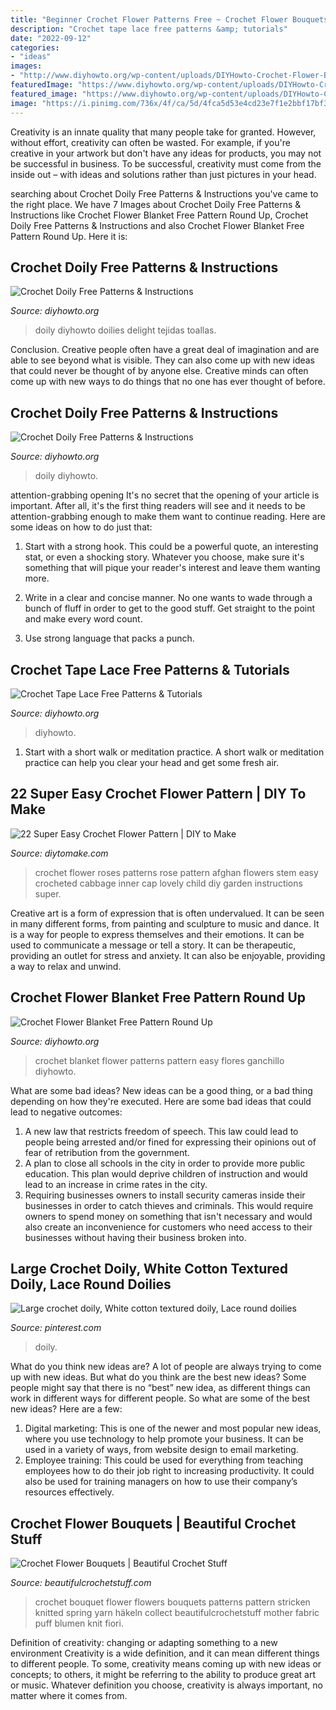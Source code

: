 ```yaml
---
title: "Beginner Crochet Flower Patterns Free ~ Crochet Flower Bouquets"
description: "Crochet tape lace free patterns &amp; tutorials"
date: "2022-09-12"
categories:
- "ideas"
images:
- "http://www.diyhowto.org/wp-content/uploads/DIYHowto-Crochet-Flower-Blanket-Free-Patterns-27.jpg"
featuredImage: "https://www.diyhowto.org/wp-content/uploads/DIYHowto-Crochet-Doily-Free-Patterns-13-1.jpg"
featured_image: "https://www.diyhowto.org/wp-content/uploads/DIYHowto-Crochet-Tape-Free-Patterns-04.jpg"
image: "https://i.pinimg.com/736x/4f/ca/5d/4fca5d53e4cd23e7f1e2bbf17bf3c80a.jpg"
---
```



Creativity is an innate quality that many people take for granted. However, without effort, creativity can often be wasted. For example, if you're creative in your artwork but don't have any ideas for products, you may not be successful in business. To be successful, creativity must come from the inside out – with ideas and solutions rather than just pictures in your head.

	

		
searching about Crochet Doily Free Patterns &amp; Instructions you've came to the right place. We have 7 Images about Crochet Doily Free Patterns &amp; Instructions like Crochet Flower Blanket Free Pattern Round Up, Crochet Doily Free Patterns &amp; Instructions and also Crochet Flower Blanket Free Pattern Round Up. Here it is:
		
    
## Crochet Doily Free Patterns &amp; Instructions

<img loading=lazy src="https://www.diyhowto.org/wp-content/uploads/DIYHowto-Crochet-Doily-Free-Patterns-16.jpg" onerror="this.onerror=null;this.src='https://tse4.mm.bing.net/th?id=OIP.sSz--fpq4cCP3szdD7yDNAHaRq&amp;pid=15.1';" alt="Crochet Doily Free Patterns &amp; Instructions">

_Source: diyhowto.org_

>doily diyhowto doilies delight tejidas toallas. 

	

Conclusion.
Creative people often have a great deal of imagination and are able to see beyond what is visible. They can also come up with new ideas that could never be thought of by anyone else. Creative minds can often come up with new ways to do things that no one has ever thought of before.

    
## Crochet Doily Free Patterns &amp; Instructions

<img loading=lazy src="https://www.diyhowto.org/wp-content/uploads/DIYHowto-Crochet-Doily-Free-Patterns-13-1.jpg" onerror="this.onerror=null;this.src='https://tse2.mm.bing.net/th?id=OIP.8Aiw35qluNkCYJeHAPF7ZgHaQo&amp;pid=15.1';" alt="Crochet Doily Free Patterns &amp; Instructions">

_Source: diyhowto.org_

>doily diyhowto. 

	

attention-grabbing opening
It's no secret that the opening of your article is important. After all, it's the first thing readers will see and it needs to be attention-grabbing enough to make them want to continue reading. Here are some ideas on how to do just that:
1. Start with a strong hook. This could be a powerful quote, an interesting stat, or even a shocking story. Whatever you choose, make sure it's something that will pique your reader's interest and leave them wanting more.

2. Write in a clear and concise manner. No one wants to wade through a bunch of fluff in order to get to the good stuff. Get straight to the point and make every word count.

3. Use strong language that packs a punch.

    
## Crochet Tape Lace Free Patterns &amp; Tutorials

<img loading=lazy src="https://www.diyhowto.org/wp-content/uploads/DIYHowto-Crochet-Tape-Free-Patterns-04.jpg" onerror="this.onerror=null;this.src='https://tse3.mm.bing.net/th?id=OIP.5_IbFjikGEwbDfNshhV1pgHaSR&amp;pid=15.1';" alt="Crochet Tape Lace Free Patterns &amp; Tutorials">

_Source: diyhowto.org_

>diyhowto. 

	

1. Start with a short walk or meditation practice. A short walk or meditation practice can help you clear your head and get some fresh air.

    
## 22 Super Easy Crochet Flower Pattern | DIY To Make

<img loading=lazy src="http://www.diytomake.com/wp-content/uploads/2017/01/Free-Crochet-Flower-Patterns-Roses-1.jpg" onerror="this.onerror=null;this.src='https://tse4.mm.bing.net/th?id=OIP.vhTC7ewfaAk4sagGhTpofwHaFy&amp;pid=15.1';" alt="22 Super Easy Crochet Flower Pattern | DIY to Make">

_Source: diytomake.com_

>crochet flower roses patterns rose pattern afghan flowers stem easy crocheted cabbage inner cap lovely child diy garden instructions super. 

	

Creative art is a form of expression that is often undervalued. It can be seen in many different forms, from painting and sculpture to music and dance. It is a way for people to express themselves and their emotions. It can be used to communicate a message or tell a story. It can be therapeutic, providing an outlet for stress and anxiety. It can also be enjoyable, providing a way to relax and unwind.

    
## Crochet Flower Blanket Free Pattern Round Up

<img loading=lazy src="http://www.diyhowto.org/wp-content/uploads/DIYHowto-Crochet-Flower-Blanket-Free-Patterns-27.jpg" onerror="this.onerror=null;this.src='https://tse4.mm.bing.net/th?id=OIP.9Fc0LHbSc186PDlzMArPrgHaRi&amp;pid=15.1';" alt="Crochet Flower Blanket Free Pattern Round Up">

_Source: diyhowto.org_

>crochet blanket flower patterns pattern easy flores ganchillo diyhowto. 

	

What are some bad ideas?
New ideas can be a good thing, or a bad thing depending on how they're executed. Here are some bad ideas that could lead to negative outcomes: 
1. A new law that restricts freedom of speech. This law could lead to people being arrested and/or fined for expressing their opinions out of fear of retribution from the government. 
2. A plan to close all schools in the city in order to provide more public education. This plan would deprive children of instruction and would lead to an increase in crime rates in the city. 
3. Requiring businesses owners to install security cameras inside their businesses in order to catch thieves and criminals. This would require owners to spend money on something that isn't necessary and would also create an inconvenience for customers who need access to their businesses without having their business broken into. 

    
## Large Crochet Doily, White Cotton Textured Doily, Lace Round Doilies

<img loading=lazy src="https://i.pinimg.com/736x/4f/ca/5d/4fca5d53e4cd23e7f1e2bbf17bf3c80a.jpg" onerror="this.onerror=null;this.src='https://tse3.mm.bing.net/th?id=OIP.u6HIg2nWKf_f4qL5hL_LQQHaHD&amp;pid=15.1';" alt="Large crochet doily, White cotton textured doily, Lace round doilies">

_Source: pinterest.com_

>doily. 

	

What do you think new ideas are?
A lot of people are always trying to come up with new ideas. But what do you think are the best new ideas? Some people might say that there is no “best” new idea, as different things can work in different ways for different people. So what are some of the best new ideas? Here are a few: 
1) Digital marketing: This is one of the newer and most popular new ideas, where you use technology to help promote your business. It can be used in a variety of ways, from website design to email marketing. 
2) Employee training: This could be used for everything from teaching employees how to do their job right to increasing productivity. It could also be used for training managers on how to use their company’s resources effectively.

    
## Crochet Flower Bouquets | Beautiful Crochet Stuff

<img loading=lazy src="https://beautifulcrochetstuff.com/wp-content/uploads/2014/01/1212941.jpg" onerror="this.onerror=null;this.src='https://tse1.mm.bing.net/th?id=OIP.E48WPmMNqkJ3-4ZJatzgVgHaKF&amp;pid=15.1';" alt="Crochet Flower Bouquets | Beautiful Crochet Stuff">

_Source: beautifulcrochetstuff.com_

>crochet bouquet flower flowers bouquets patterns pattern stricken knitted spring yarn häkeln collect beautifulcrochetstuff mother fabric puff blumen knit fiori. 

	

Definition of creativity: changing or adapting something to a new environment
Creativity is a wide definition, and it can mean different things to different people. To some, creativity means coming up with new ideas or concepts; to others, it might be referring to the ability to produce great art or music. Whatever definition you choose, creativity is always important, no matter where it comes from.

